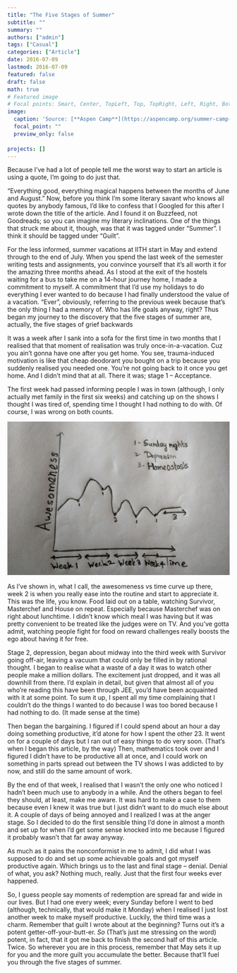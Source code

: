```yaml
---
title: "The Five Stages of Summer"
subtitle: ""
summary: ""
authors: ["admin"]
tags: ["Casual"]
categories: ["Article"]
date: 2016-07-09
lastmod: 2016-07-09
featured: false
draft: false
math: true
# Featured image
# Focal points: Smart, Center, TopLeft, Top, TopRight, Left, Right, BottomLeft, Bottom, BottomRight.
image:
  caption: 'Source: [**Aspen Camp**](https://aspencamp.org/summer-camp-will-best-job-youll-ever-have/)'
  focal_point: ""
  preview_only: false

projects: []
---
```


Because I’ve had a lot of people tell me the worst way to start an article is using a quote, I’m going to do just that.

“Everything good, everything magical happens between the months of June and August.” Now, before you think I’m some literary savant who knows all quotes by anybody famous, I’d like to confess that I Googled for this after I wrote down the title of the article. And I found it on Buzzfeed, not Goodreads; so you can imagine my literary inclinations. One of the things that struck me about it, though, was that it was tagged under “Summer”. I think it should be tagged under “Guilt”.

For the less informed, summer vacations at IITH start in May and extend through to the end of July. When you spend the last week of the semester writing tests and assignments, you convince yourself that it’s all worth it for the amazing three months ahead. As I stood at the exit of the hostels waiting for a bus to take me on a 14-hour journey home, I made a commitment to myself. A commitment that I’d use my holidays to do everything I ever wanted to do because I had finally understood the value of a vacation. “Ever”, obviously, referring to the previous week because that’s the only thing I had a memory of. Who has life goals anyway, right? Thus began my journey to the discovery that the five stages of summer are, actually, the five stages of grief backwards

It was a week after I sank into a sofa for the first time in two months that I realised that that moment of realisation was truly once-in-a-vacation. Cuz you ain’t gonna have one after you get home. You see, trauma-induced motivation is like that cheap deodorant you bought on a trip because you suddenly realised you needed one. You’re not going back to it once you get home. And I didn’t mind that at all. There it was; stage 1 – Acceptance.

The first week had passed informing people I was in town (although, I only actually met family in the first six weeks) and catching up on the shows I thought I was tired of, spending time I thought I had nothing to do with. Of course, I was wrong on both counts.

![Awesomeness v Time](awesomeness_v_time.jpg)

As I’ve shown in, what I call, the awesomeness vs time curve up there, week 2 is when you really ease into the routine and start to appreciate it. This was the life, you know. Food laid out on a table, watching Survivor, Masterchef and House on repeat. Especially because Masterchef was on right about lunchtime. I didn’t know which meal I was having but it was pretty convenient to be treated like the judges were on TV. And you’ve gotta admit, watching people fight for food on reward challenges really boosts the ego about having it for free.

Stage 2, depression, began about midway into the third week with Survivor going off-air, leaving a vacuum that could only be filled in by rational thought. I began to realise what a waste of a day it was to watch other people make a million dollars. The excitement just dropped, and it was all downhill from there. I’d explain in detail, but given that almost all of you who’re reading this have been through JEE, you’d have been acquainted with it at some point. To sum it up, I spent all my time complaining that I couldn’t do the things I wanted to do because I was too bored because I had nothing to do. (It made sense at the time)

Then began the bargaining. I figured if I could spend about an hour a day doing something productive, it’d atone for how I spent the other 23. It went on for a couple of days but I ran out of easy things to do very soon. (That’s when I began this article, by the way) Then, mathematics took over and I figured I didn’t have to be productive all at once, and I could work on something in parts spread out between the TV shows I was addicted to by now, and still do the same amount of work.

By the end of that week, I realised that I wasn’t the only one who noticed I hadn’t been much use to anybody in a while. And the others began to feel they should, at least, make me aware. It was hard to make a case to them because even I knew it was true but I just didn’t want to do much else about it. A couple of days of being annoyed and I realized I was at the anger stage. So I decided to do the first sensible thing I’d done in almost a month and set up for when I’d get some sense knocked into me because I figured it probably wasn’t that far away anyway.

As much as it pains the nonconformist in me to admit, I did what I was supposed to do and set up some achievable goals and got myself productive again. Which brings us to the last and final stage – denial. Denial of what, you ask? Nothing much, really. Just that the first four weeks ever happened.

So, I guess people say moments of redemption are spread far and wide in our lives. But I had one every week; every Sunday before I went to bed (although, technically, that would make it Monday) when I realised I just lost another week to make myself productive. Luckily, the third time was a charm. Remember that guilt I wrote about at the beginning? Turns out it’s a potent getter-off-your-butt-er. *So* (That’s just me stressing on the word) potent, in fact, that it got me back to finish the second half of this article. Twice. So wherever you are in this process, remember that May sets it up for you and the more guilt you accumulate the better. Because that’ll fuel you through the five stages of summer.